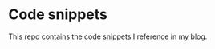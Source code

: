 # Code snippets

This repo contains the code snippets I reference in [my blog](https://boonepeter.github.io/).

